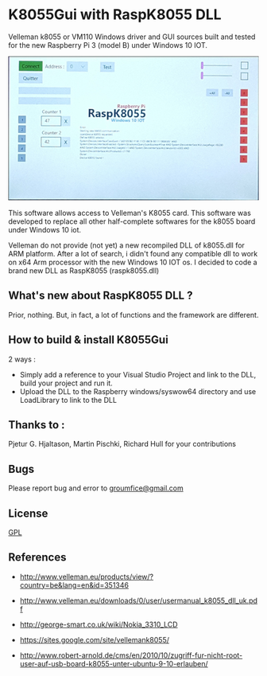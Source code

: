 K8055Gui with RaspK8055 DLL
=====

Velleman k8055 or VM110 Windows driver and GUI sources built and tested for the new Raspberry Pi 3 (model B) under Windows 10 IOT.

![K8055Gui software interface](https://github.com/groumfice/K8055Gui/blob/master/K8055Gui.jpg)

This software allows access to Velleman's K8055 card. This software was developed to replace all other half-complete softwares for the k8055 board
under Windows 10 iot.

Velleman do not provide (not yet) a new recompiled DLL of k8055.dll for ARM platform.
After a lot of search, i didn't found any compatible dll to work on x64 Arm processor with the new Windows 10 IOT os.
I decided to code a brand new DLL as RaspK8055 (raspk8055.dll)

## What's new about RaspK8055 DLL ?

Prior, nothing. But, in fact, a lot of functions and the framework are different.

## How to build & install K8055Gui

2 ways :
- Simply add a reference to your Visual Studio Project and link to the DLL, build your project and run it.
- Upload the DLL to the Raspberry windows/syswow64 directory and use LoadLibrary to link to the DLL

## Thanks to :
Pjetur G. Hjaltason,
Martin Pischki,
Richard Hull
for your contributions

Bugs
----
Please report bug and error to groumfice@gmail.com

License
-------
[GPL](http://www.gnu.org/licenses/gpl.html)

References
----------
* http://www.velleman.eu/products/view/?country=be&lang=en&id=351346

* http://www.velleman.eu/downloads/0/user/usermanual_k8055_dll_uk.pdf

* http://george-smart.co.uk/wiki/Nokia_3310_LCD

* https://sites.google.com/site/vellemank8055/

* http://www.robert-arnold.de/cms/en/2010/10/zugriff-fur-nicht-root-user-auf-usb-board-k8055-unter-ubuntu-9-10-erlauben/
